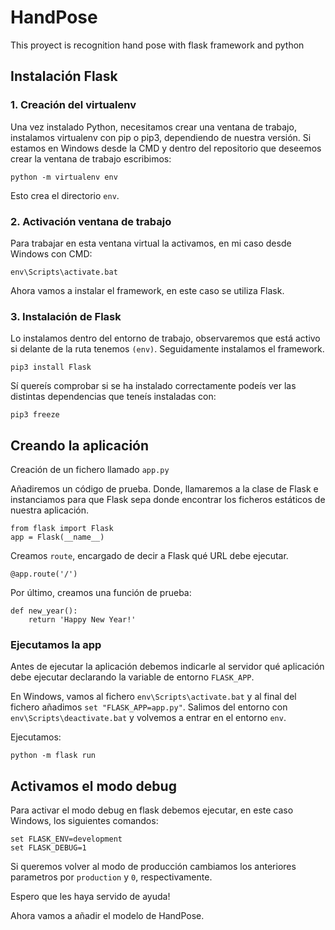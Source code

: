 # HandPose
This proyect is recognition hand pose with flask framework and python

## Instalación Flask

### 1. Creación del virtualenv

Una vez instalado Python, necesitamos crear una ventana de trabajo, instalamos virtualenv con pip o pip3, dependiendo de nuestra versión.
Si estamos en Windows desde la CMD y dentro del repositorio que deseemos crear la ventana de trabajo escribimos:

```
python -m virtualenv env
```
Esto crea el directorio `env`.

### 2. Activación ventana de trabajo

Para trabajar en esta ventana virtual la activamos, en mi caso desde Windows con CMD:

```
env\Scripts\activate.bat
```
Ahora vamos a instalar el framework, en este caso se utiliza Flask.

### 3. Instalación de Flask

Lo instalamos dentro del entorno de trabajo, observaremos que está activo si delante de la ruta tenemos `(env)`.
Seguidamente instalamos el framework.

```
pip3 install Flask
```

Sí quereís comprobar si se ha instalado correctamente podeís ver las distintas dependencias que teneís instaladas con:

```
pip3 freeze
```
## Creando la aplicación

Creación de un fichero llamado `app.py`

Añadiremos un código de prueba. Donde, llamaremos a la clase de Flask e instanciamos para que Flask sepa donde encontrar los ficheros estáticos de nuestra aplicación.

```
from flask import Flask
app = Flask(__name__)
```
Creamos `route`, encargado de decir a Flask qué URL debe ejecutar.

```
@app.route('/')
```
Por último, creamos una función de prueba:

```
def new_year():
    return 'Happy New Year!'
```
### Ejecutamos la app

Antes de ejecutar la aplicación debemos indicarle al servidor qué aplicación debe ejecutar declarando la variable de entorno `FLASK_APP`.

En Windows, vamos al fichero `env\Scripts\activate.bat` y al final del fichero añadimos `set "FLASK_APP=app.py"`. Salimos del entorno con `env\Scripts\deactivate.bat` y volvemos a entrar en el entorno `env`.

Ejecutamos:

```
python -m flask run
```

## Activamos el modo debug

Para activar el modo debug en flask debemos ejecutar, en este caso Windows, los siguientes comandos:

```
set FLASK_ENV=development
set FLASK_DEBUG=1
```
Si queremos volver al modo de producción cambiamos los anteriores parametros por `production` y `0`, respectivamente.

Espero que les haya servido de ayuda!

Ahora vamos a añadir el modelo de HandPose.